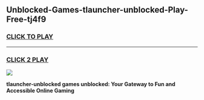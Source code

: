 
## Unblocked-Games-tlauncher-unblocked-Play-Free-tj4f9
<h3>
<a href="https://premium76.site?title=tlauncher-unblocked&ref=23A">CLICK TO PLAY</a></h3>
<hr>

<h3>
<a href="https://premium76.site?title=tlauncher-unblocked&ref=23A">CLICK 2 PLAY</a>
  
</h3>

<a href="https://premium76.site?title=tlauncher-unblocked&ref=23A"><img src="https://clearcache.store/games.png"></a>


**tlauncher-unblocked games unblocked: Your Gateway to Fun and Accessible Online Gaming**
